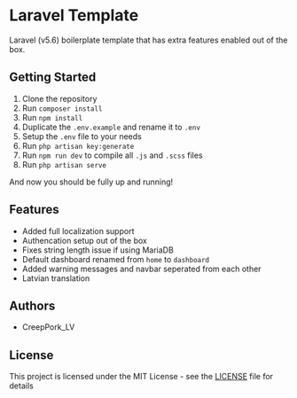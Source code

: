 # Laravel Template

Laravel (v5.6) boilerplate template that has extra features enabled out of the box.

## Getting Started

1. Clone the repository
2. Run `composer install`
3. Run `npm install`
4. Duplicate the `.env.example` and rename it to `.env`
5. Setup the `.env` file to your needs
6. Run `php artisan key:generate`
6. Run `npm run dev` to compile all `.js` and `.scss` files
7. Run `php artisan serve`

And now you should be fully up and running!

## Features

- Added full localization support
- Authencation setup out of the box
- Fixes string length issue if using MariaDB
- Default dashboard renamed from `home` to `dashboard`
- Added warning messages and navbar seperated from each other
- Latvian translation

## Authors

- CreepPork_LV

## License

This project is licensed under the MIT License - see the [LICENSE](https://github.com/CreepPork/LaravelTemplate/blob/master/LICENSE) file for details
